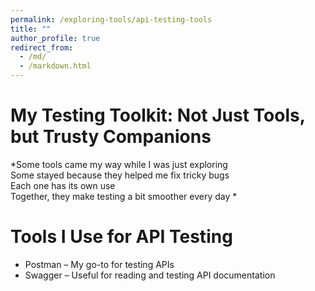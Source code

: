 ```yaml
---
permalink: /exploring-tools/api-testing-tools
title: ""
author_profile: true
redirect_from: 
  - /md/
  - /markdown.html
---
```



# My Testing Toolkit: Not Just Tools, but Trusty Companions

*Some tools came my way while I was just exploring  
Some stayed because they helped me fix tricky bugs  
Each one has its own use  
Together, they make testing a bit smoother every day *


# Tools I Use for API Testing  
- Postman – My go-to for testing APIs  
- Swagger – Useful for reading and testing API documentation  



